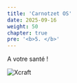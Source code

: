 ```yaml
---
title: 'Carnotzet OS'
date: 2025-09-16
weight: 50
chapter: true
pre: '<b>5. </b>'
---
```


A votre santé !

![Xcraft](/img/carnotzet.png)
